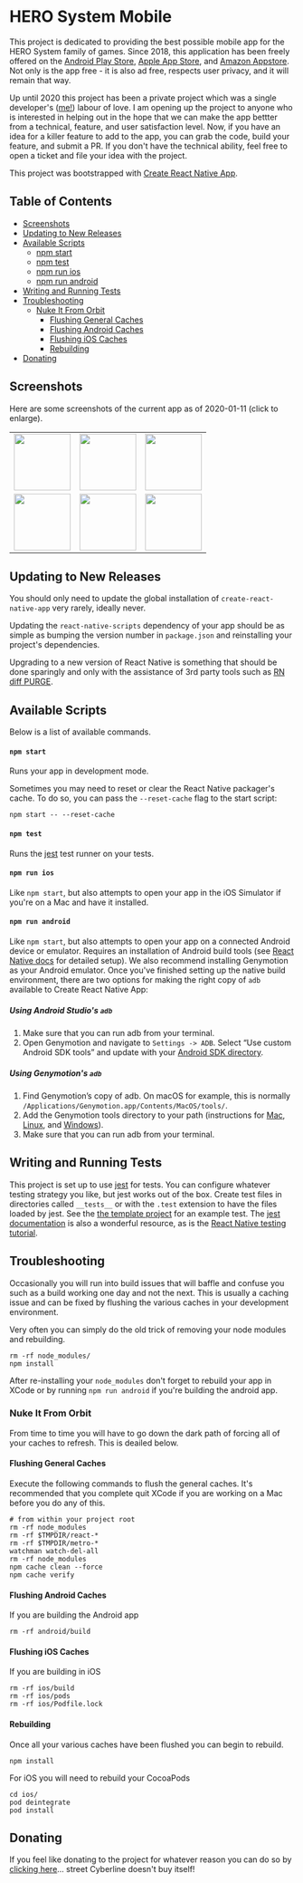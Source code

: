 # HERO System Mobile

This project is dedicated to providing the best possible mobile app for the HERO System family of games.  Since 2018, this application has been freely offered on the [Android Play Store](https://play.google.com/store/apps/details?id=com.herogmtools&hl=en_CA), [Apple App Store](https://apps.apple.com/us/app/hero-system-mobile/id1352750917), and [Amazon Appstore](https://www.amazon.ca/Phil-Guinchard-HERO-System-Mobile/dp/B07BJ9879M).  Not only is the app free - it is also ad free, respects user privacy, and it will remain that way.  

Up until 2020 this project has been a private project which was a single developer's ([me!](https://github.com/sentry0)) labour of love.  I am opening up the project to anyone who is interested in helping out in the hope that we can make the app bettter from a technical, feature, and user satisfaction level.  Now, if you have an idea for a killer feature to add to the app, you can grab the code, build your feature, and submit a PR.  If you don't have the technical ability, feel free to open a ticket and file your idea with the project.

This project was bootstrapped with [Create React Native App](https://github.com/react-community/create-react-native-app).

## Table of Contents

* [Screenshots](#screenshots)
* [Updating to New Releases](#updating-to-new-releases)
* [Available Scripts](#available-scripts)
  * [npm start](#npm-start)
  * [npm test](#npm-test)
  * [npm run ios](#npm-run-ios)
  * [npm run android](#npm-run-android)
* [Writing and Running Tests](#writing-and-running-tests)
* [Troubleshooting](#troubleshooting)
  * [Nuke It From Orbit](#nuke-it-from-orbit)
    * [Flushing General Caches](#flushing-general-caches)
    * [Flushing Android Caches](#flushing-android-caches)
    * [Flushing iOS Caches](#flushing-ios-caches)
    * [Rebuilding](#rebuilding)
* [Donating](#donating)

## Screenshots

Here are some screenshots of the current app as of 2020-01-11 (click to enlarge).

|                                                                                                                |                                                                                                                |                                                                                                                |
| -------------------------------------------------------------------------------------------------------------- | -------------------------------------------------------------------------------------------------------------- | -------------------------------------------------------------------------------------------------------------- |
| <img src="https://i.imgur.com/U0AEJfp.png" data-canonical-src="https://i.imgur.com/U0AEJfp.png" width="100" /> | <img src="https://i.imgur.com/IVFf2fv.png" data-canonical-src="https://i.imgur.com/IVFf2fv.png" width="100" /> | <img src="https://i.imgur.com/E1TEFeA.png" data-canonical-src="https://i.imgur.com/E1TEFeA.png" width="100" /> |
| <img src="https://i.imgur.com/UMT8pGm.png" data-canonical-src="https://i.imgur.com/UMT8pGm.png" width="100" /> | <img src="https://i.imgur.com/NUGWCYh.png" data-canonical-src="https://i.imgur.com/NUGWCYh.png" width="100" /> | <img src="https://i.imgur.com/12pjazW.png" data-canonical-src="https://i.imgur.com/12pjazW.png" width="100" /> |


## Updating to New Releases

You should only need to update the global installation of `create-react-native-app` very rarely, ideally never.

Updating the `react-native-scripts` dependency of your app should be as simple as bumping the version number in `package.json` and reinstalling your project's dependencies.

Upgrading to a new version of React Native is something that should be done sparingly and only with the assistance of 3rd party tools such as [RN diff PURGE](https://react-native-community.github.io/upgrade-helper/).

## Available Scripts

Below is a list of available commands.

#### `npm start`

Runs your app in development mode.

Sometimes you may need to reset or clear the React Native packager's cache. To do so, you can pass the `--reset-cache` flag to the start script:

```
npm start -- --reset-cache
```

#### `npm test`

Runs the [jest](https://github.com/facebook/jest) test runner on your tests.

#### `npm run ios`

Like `npm start`, but also attempts to open your app in the iOS Simulator if you're on a Mac and have it installed.

#### `npm run android`

Like `npm start`, but also attempts to open your app on a connected Android device or emulator. Requires an installation of Android build tools (see [React Native docs](https://facebook.github.io/react-native/docs/getting-started.html) for detailed setup). We also recommend installing Genymotion as your Android emulator. Once you've finished setting up the native build environment, there are two options for making the right copy of `adb` available to Create React Native App:

##### Using Android Studio's `adb`

1. Make sure that you can run adb from your terminal.
2. Open Genymotion and navigate to `Settings -> ADB`. Select “Use custom Android SDK tools” and update with your [Android SDK directory](https://stackoverflow.com/questions/25176594/android-sdk-location).

##### Using Genymotion's `adb`

1. Find Genymotion’s copy of adb. On macOS for example, this is normally `/Applications/Genymotion.app/Contents/MacOS/tools/`.
2. Add the Genymotion tools directory to your path (instructions for [Mac](http://osxdaily.com/2014/08/14/add-new-path-to-path-command-line/), [Linux](http://www.computerhope.com/issues/ch001647.htm), and [Windows](https://www.howtogeek.com/118594/how-to-edit-your-system-path-for-easy-command-line-access/)).
3. Make sure that you can run adb from your terminal.

## Writing and Running Tests

This project is set up to use [jest](https://facebook.github.io/jest/) for tests. You can configure whatever testing strategy you like, but jest works out of the box. Create test files in directories called `__tests__` or with the `.test` extension to have the files loaded by jest. See the [the template project](https://github.com/react-community/create-react-native-app/blob/master/react-native-scripts/template/App.test.js) for an example test. The [jest documentation](https://facebook.github.io/jest/docs/en/getting-started.html) is also a wonderful resource, as is the [React Native testing tutorial](https://facebook.github.io/jest/docs/en/tutorial-react-native.html).

## Troubleshooting

Occasionally you will run into build issues that will baffle and confuse you such as a build working one day and not the next.  This is usually a caching issue and can be fixed by flushing the various caches in your development environment.

Very often you can simply do the old trick of removing your node modules and rebuilding.

```
rm -rf node_modules/
npm install
```

After re-installing your `node_modules` don't forget to rebuild your app in XCode or by running `npm run android` if you're building the android app.

### Nuke It From Orbit

From time to time you will have to go down the dark path of forcing all of your caches to refresh.  This is deailed below. 

#### Flushing General Caches 

Execute the following commands to flush the general caches.  It's recommended that you complete quit XCode if you are working on a Mac before you do any of this.

```
# from within your project root
rm -rf node_modules
rm -rf $TMPDIR/react-*
rm -rf $TMPDIR/metro-*
watchman watch-del-all
rm -rf node_modules
npm cache clean --force
npm cache verify
```

#### Flushing Android Caches

If you are building the Android app

```
rm -rf android/build
```

#### Flushing iOS Caches

If you are building in iOS

```
rm -rf ios/build
rm -rf ios/pods
rm -rf ios/Podfile.lock
```

#### Rebuilding

Once all your various caches have been flushed you can begin to rebuild.

```
npm install
```

For iOS you will need to rebuild your CocoaPods

```
cd ios/
pod deintegrate
pod install
```

## Donating

If you feel like donating to the project for whatever reason you can do so by [clicking here](https://www.paypal.com/paypalme/my/profile)... street Cyberline doesn't buy itself!
